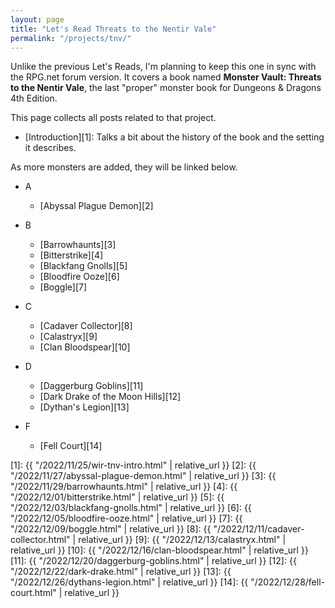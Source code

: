 ```yaml
---
layout: page
title: "Let's Read Threats to the Nentir Vale"
permalink: "/projects/tnv/"
---
```


Unlike the previous Let's Reads, I'm planning to keep this one in sync with the
RPG.net forum version. It covers a book named **Monster Vault: Threats to the
Nentir Vale**, the last "proper" monster book for Dungeons & Dragons 4th
Edition.

This page collects all posts related to that project.

- [Introduction][1]: Talks a bit about the history of the book and the setting
  it describes.

As more monsters are added, they will be linked below.

- A
  - [Abyssal Plague Demon][2]

- B
  - [Barrowhaunts][3]
  - [Bitterstrike][4]
  - [Blackfang Gnolls][5]
  - [Bloodfire Ooze][6]
  - [Boggle][7]

- C
  - [Cadaver Collector][8]
  - [Calastryx][9]
  - [Clan Bloodspear][10]

- D
  - [Daggerburg Goblins][11]
  - [Dark Drake of the Moon Hills][12]
  - [Dythan's Legion][13]

- F
  - [Fell Court][14]



[1]: {{ "/2022/11/25/wir-tnv-intro.html" | relative_url }}
[2]: {{ "/2022/11/27/abyssal-plague-demon.html" | relative_url }}
[3]: {{ "/2022/11/29/barrowhaunts.html" | relative_url }}
[4]: {{ "/2022/12/01/bitterstrike.html" | relative_url }}
[5]: {{ "/2022/12/03/blackfang-gnolls.html" | relative_url }}
[6]: {{ "/2022/12/05/bloodfire-ooze.html" | relative_url }}
[7]: {{ "/2022/12/09/boggle.html" | relative_url }}
[8]: {{ "/2022/12/11/cadaver-collector.html" | relative_url }}
[9]: {{ "/2022/12/13/calastryx.html" | relative_url }}
[10]: {{ "/2022/12/16/clan-bloodspear.html" | relative_url }}
[11]: {{ "/2022/12/20/daggerburg-goblins.html" | relative_url }}
[12]: {{ "/2022/12/22/dark-drake.html" | relative_url }}
[13]: {{ "/2022/12/26/dythans-legion.html" | relative_url }}
[14]: {{ "/2022/12/28/fell-court.html" | relative_url }}
